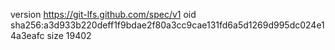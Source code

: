 version https://git-lfs.github.com/spec/v1
oid sha256:a3d933b220deff1f9bdae2f80a3cc9cae131fd6a5d1269d995dc024e14a3eafc
size 19402
